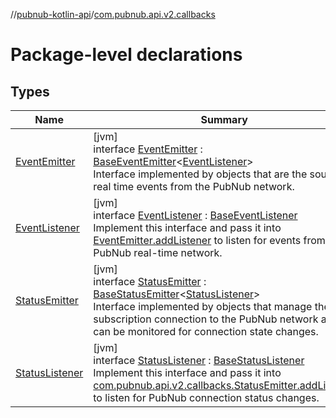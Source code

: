 //[pubnub-kotlin-api](../../index.md)/[com.pubnub.api.v2.callbacks](index.md)

# Package-level declarations

## Types

| Name | Summary |
|---|---|
| [EventEmitter](-event-emitter/index.md) | [jvm]<br>interface [EventEmitter](-event-emitter/index.md) : [BaseEventEmitter](../../../../pubnub-core/pubnub-core-api/pubnub-core-api/com.pubnub.api.v2.callbacks/-base-event-emitter/index.md)&lt;[EventListener](-event-listener/index.md)&gt; <br>Interface implemented by objects that are the source of real time events from the PubNub network. |
| [EventListener](-event-listener/index.md) | [jvm]<br>interface [EventListener](-event-listener/index.md) : [BaseEventListener](../../../../pubnub-core/pubnub-core-api/pubnub-core-api/com.pubnub.api.v2.callbacks/-base-event-listener/index.md)<br>Implement this interface and pass it into [EventEmitter.addListener](../../../../pubnub-core/pubnub-core-api/com.pubnub.api.v2.callbacks/-event-emitter/add-listener.md) to listen for events from the PubNub real-time network. |
| [StatusEmitter](-status-emitter/index.md) | [jvm]<br>interface [StatusEmitter](-status-emitter/index.md) : [BaseStatusEmitter](../../../../pubnub-core/pubnub-core-api/pubnub-core-api/com.pubnub.api.v2.callbacks/-base-status-emitter/index.md)&lt;[StatusListener](-status-listener/index.md)&gt; <br>Interface implemented by objects that manage the subscription connection to the PubNub network and can be monitored for connection state changes. |
| [StatusListener](-status-listener/index.md) | [jvm]<br>interface [StatusListener](-status-listener/index.md) : [BaseStatusListener](../../../../pubnub-core/pubnub-core-api/pubnub-core-api/com.pubnub.api.v2.callbacks/-base-status-listener/index.md)<br>Implement this interface and pass it into [com.pubnub.api.v2.callbacks.StatusEmitter.addListener](../../../../pubnub-core/pubnub-core-api/com.pubnub.api.v2.callbacks/-status-emitter/add-listener.md) to listen for PubNub connection status changes. |

